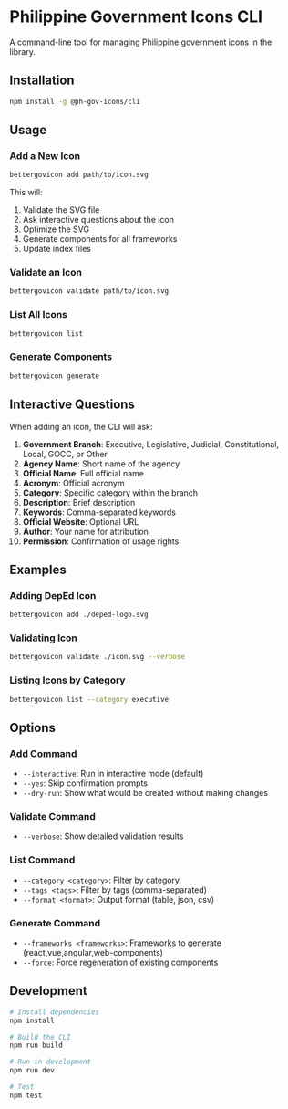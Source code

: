 # Philippine Government Icons CLI

A command-line tool for managing Philippine government icons in the library.

## Installation

```bash
npm install -g @ph-gov-icons/cli
```

## Usage

### Add a New Icon

```bash
bettergovicon add path/to/icon.svg
```

This will:
1. Validate the SVG file
2. Ask interactive questions about the icon
3. Optimize the SVG
4. Generate components for all frameworks
5. Update index files

### Validate an Icon

```bash
bettergovicon validate path/to/icon.svg
```

### List All Icons

```bash
bettergovicon list
```

### Generate Components

```bash
bettergovicon generate
```

## Interactive Questions

When adding an icon, the CLI will ask:

1. **Government Branch**: Executive, Legislative, Judicial, Constitutional, Local, GOCC, or Other
2. **Agency Name**: Short name of the agency
3. **Official Name**: Full official name
4. **Acronym**: Official acronym
5. **Category**: Specific category within the branch
6. **Description**: Brief description
7. **Keywords**: Comma-separated keywords
8. **Official Website**: Optional URL
9. **Author**: Your name for attribution
10. **Permission**: Confirmation of usage rights

## Examples

### Adding DepEd Icon

```bash
bettergovicon add ./deped-logo.svg
```

### Validating Icon

```bash
bettergovicon validate ./icon.svg --verbose
```

### Listing Icons by Category

```bash
bettergovicon list --category executive
```

## Options

### Add Command
- `--interactive`: Run in interactive mode (default)
- `--yes`: Skip confirmation prompts
- `--dry-run`: Show what would be created without making changes

### Validate Command
- `--verbose`: Show detailed validation results

### List Command
- `--category <category>`: Filter by category
- `--tags <tags>`: Filter by tags (comma-separated)
- `--format <format>`: Output format (table, json, csv)

### Generate Command
- `--frameworks <frameworks>`: Frameworks to generate (react,vue,angular,web-components)
- `--force`: Force regeneration of existing components

## Development

```bash
# Install dependencies
npm install

# Build the CLI
npm run build

# Run in development
npm run dev

# Test
npm test
```
